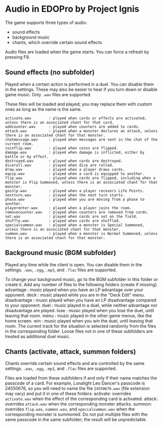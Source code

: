 # Audio in EDOPro by Project Ignis

The game supports three types of audio:
- sound effects
- background music
- chants, which override certain sound effects

Audio files are loaded when the game starts. You can force a refresh by pressing F9.

## Sound effects (no subfolder)

Played when a certain action is performed in a duel. You can disable them in the settings. These may also be easier to hear if you turn down or disable game music. Only `.wav` files are supported.

These files will be loaded and played; you may replace them with custom ones as long as the name is the same.

	activate.wav        : played when cards or effects are activated, unless there is an associated chant for that card.
	addcounter.wav      : played when counters are added to cards.
	attack.wav          : played when a monster declares an attack, unless there is an associated chant for that monster.
	chatmessage.wav     : played when messages are sent in the chat of the current room.
	coinflip.wav        : played when coins are flipped.
	damage.wav          : played when damage is inflicted, either by battle or by effect.
	destroyed.wav       : played when cards are destroyed.
	diceroll.wav        : played when dice are rolled.
	draw.wav            : played when a player draws cards.
	equip.wav           : played when a card is equipped to another.
	flip.wav            : played when cards are flipped, including when a monster is Flip Summoned, unless there is an associated chant for that monster.
	gainlp.wav          : played when a player recovers Life Points.
	nextturn.wav        : played when the next turn starts.
	phase.wav           : played when you are moving from a phase to another.
	playerenter.wav     : played when a player joins the room.
	removecounter.wav   : played when counters are removed from cards.
	set.wav             : played when cards are set on the field.
	shuffle.wav         : played when cards are shuffled.
	specialsummon.wav   : played when a monster is Special Summoned, unless there is an associated chant for that monster.
	summon.wav          : played when a monster is Normal Summoned, unless there is an associated chant for that monster.

## Background music (BGM subfolder)

Played any time while the client is open. You can disable them in the settings. `.wav`, `.ogg`, `.mp3`, and `.flac` files are supported.

To change your background music, go to the BGM subfolder in this folder or create it.
Add any number of files to the following folders (create if missing).
	advantage    : music played when you have an LP advantage over your opponent.
	deck         : music played while you are in the "Deck Edit" menu.
	disadvantage : music played when you have an LP disadvantage compared to your opponent.
	duel		     : music played in a duel, while neither advantage nor disadvantage are played.
	lose         : music played when you lose the duel, until leaving that room.
	menu         : music played in the other game menus, like the home screen.
	win          : music played when you win the duel, until leaving that room.
The current track for the situation is selected randomly from the files in the corresponding folder. Loose files not in one of these subfolders are treated as additional duel music.

## Chants (activate, attack, summon folders)

Chants override certain sound effects and are controlled by the same settings. `.wav`, `.ogg`, `.mp3`, and `.flac` files are supported.

Files are loaded from these subfolders if and only if their name matches the passcode of a card. For example, Lunalight Leo Dancer's passcode is 24550676, so you will need to name the file `24550676.wav` (file extension may vary) and put it in one of these folders:
	activate:   overrides `activate.wav` when the effect of the corresponding card is activated.
	attack:			overrides `attack.wav` when the corresponding monster attacks.
	summon:     overrides `flip.wav`, `summon.wav`, and `specialsummon.wav` when the corresponding monster is summoned.
Do not put multiple files with the same passcode in the same subfolder; the result will be unpredictable.
